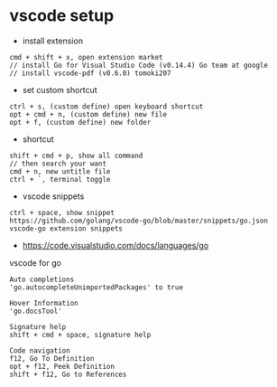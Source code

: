 # vscode setup

* install extension

```
cmd + shift + x, open extension market
// install Go for Visual Studio Code (v0.14.4) Go team at google
// install vscode-pdf (v0.6.0) tomoki207
```

* set custom shortcut

```
ctrl + s, (custom define) open keyboard shortcut
opt + cmd + n, (custom define) new file
opt + f, (custom define) new folder
```

* shortcut

```
shift + cmd + p, show all command
// then search your want
cmd + n, new untitle file
ctrl + `, terminal toggle
```

* vscode snippets

```
ctrl + space, show snippet
https://github.com/golang/vscode-go/blob/master/snippets/go.json
vscode-go extension snippets
```

* https://code.visualstudio.com/docs/languages/go

vscode for go

```
Auto completions
'go.autocompleteUnimportedPackages' to true

Hover Information
'go.docsTool'

Signature help
shift + cmd + space, signature help

Code navigation
f12, Go To Definition
opt + f12, Peek Definition
shift + f12, Go to References
```